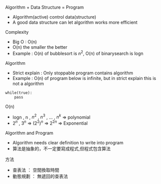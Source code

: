 Algorithm + Data Structure = Program
- Algorithm(active) control data(structure) 
- A good data structure can let algorithm works more efficient

Complexity
- Big O : O(n)
- O(n) the smaller the better
- Example : O(n) of bubblesort is $n^2$, O(n) of binarysearch is logn

Algorithm
- Strict explain : Only stoppable program contains algorithm
- Example : O(n) of program below is infinite, but in strict explain this is not a algorithm

```
while(true):
    pass
```

O(n)
- logn , n , $n^2$ , $n^3$ , ... , $n^k$ => polynomial
- $2^n$ , $3^n$ => ($2^2$)$^n$ => $2^{2n}$ => Exponential

Algorithm and Program
- Algorithm needs clear definition to write into program
- 算法是抽象的，不一定要寫成程式,但程式包含算法

方法
- 查表法 ： 空間換取時間
- 動態規劃 ： 無遞回的查表法
